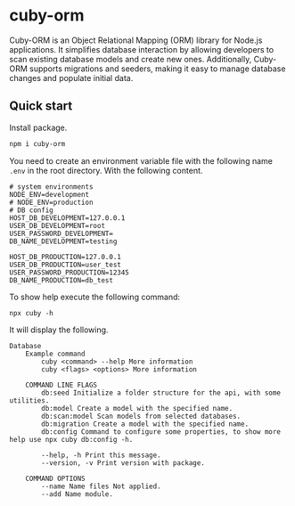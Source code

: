 # cuby-orm

Cuby-ORM is an Object Relational Mapping (ORM) library for Node.js applications. It simplifies database interaction by allowing developers to scan existing database models and create new ones. Additionally, Cuby-ORM supports migrations and seeders, making it easy to manage database changes and populate initial data.

## Quick start

Install package.

```bash
npm i cuby-orm
```


You need to create an environment variable file with the following name `.env` in the root directory. With the following content.

```plaintext
# system environments
NODE_ENV=development
# NODE_ENV=production
# DB config
HOST_DB_DEVELOPMENT=127.0.0.1
USER_DB_DEVELOPMENT=root
USER_PASSWORD_DEVELOPMENT=
DB_NAME_DEVELOPMENT=testing

HOST_DB_PRODUCTION=127.0.0.1
USER_DB_PRODUCTION=user_test
USER_PASSWORD_PRODUCTION=12345
DB_NAME_PRODUCTION=db_test
```

To show help execute the following command:

```
npx cuby -h
```

It will display the following.

```plaintext
Database
    Example command
        cuby <command> --help More information
        cuby <flags> <options> More information

    COMMAND LINE FLAGS
        db:seed Initialize a folder structure for the api, with some utilities.
        db:model Create a model with the specified name.   
        db:scan:model Scan models from selected databases.   
        db:migration Create a model with the specified name. 
        db:config Command to configure some properties, to show more help use npx cuby db:config -h.

        --help, -h Print this message.
        --version, -v Print version with package.

    COMMAND OPTIONS
        --name Name files Not applied.
        --add Name module.
```
